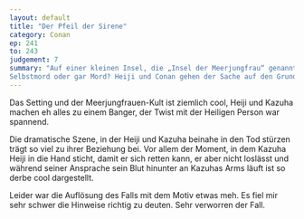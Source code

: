 ```yaml
---
layout: default
title: "Der Pfeil der Sirene"
category: Conan
ep: 241
to: 243
judgement: 7
summary: "Auf einer kleinen Insel, die „Insel der Meerjungfrau“ genannt wird, kommt eine junge Frau ums Leben. War es ein Unfall,
Selbstmord oder gar Mord? Heiji und Conan gehen der Sache auf den Grund."
---
```


Das Setting und der Meerjungfrauen-Kult ist ziemlich cool, Heiji und Kazuha machen eh alles zu einem Banger, der Twist
mit der Heiligen Person war spannend.

Die dramatische Szene, in der Heiji und Kazuha beinahe in den Tod stürzen trägt so viel zu ihrer Beziehung bei. Vor
allem der Moment, in dem Kazuha Heiji in die Hand sticht, damit er sich retten kann, er aber nicht loslässt und während
seiner Ansprache sein Blut hinunter an Kazuhas Arms läuft ist so derbe cool dargestellt.

Leider war die Auflösung des Falls mit dem Motiv etwas meh. Es fiel mir sehr schwer die Hinweise richtig zu deuten. Sehr
verworren der Fall.